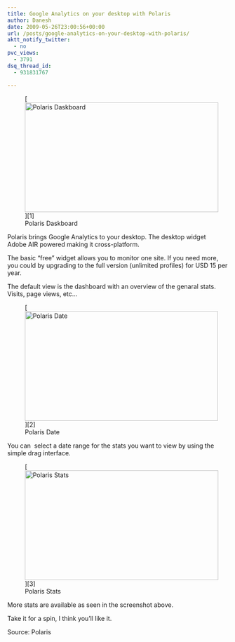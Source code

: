 ```yaml
---
title: Google Analytics on your desktop with Polaris
author: Danesh
date: 2009-05-26T23:00:56+00:00
url: /posts/google-analytics-on-your-desktop-with-polaris/
aktt_notify_twitter:
  - no
pvc_views:
  - 3791
dsq_thread_id:
  - 931831767

---
```

<figure id="attachment_1484" aria-describedby="caption-attachment-1484" style="width: 441px" class="wp-caption alignnone">[<img loading="lazy" class="size-full wp-image-1484" title="polaris" src="/wp-content/uploads/2009/05/polaris.png" alt="Polaris Daskboard" width="441" height="250" />][1]<figcaption id="caption-attachment-1484" class="wp-caption-text">Polaris Daskboard</figcaption></figure>

Polaris brings Google Analytics to your desktop. The desktop widget  Adobe AIR powered making it cross-platform.

The basic &#8220;free&#8221; widget allows you to monitor one site. If you need more, you could by upgrading to the full version (unlimited profiles) for USD 15 per year.

The default view is the dashboard with an overview of the genaral stats. Visits, page views, etc&#8230;

<figure id="attachment_1485" aria-describedby="caption-attachment-1485" style="width: 440px" class="wp-caption alignnone">[<img loading="lazy" class="size-full wp-image-1485" title="polaris-date" src="/wp-content/uploads/2009/05/polaris-date.png" alt="Polaris Date" width="440" height="250" />][2]<figcaption id="caption-attachment-1485" class="wp-caption-text">Polaris Date</figcaption></figure>

You can  select a date range for the stats you want to view by using the simple drag interface.

<figure id="attachment_1486" aria-describedby="caption-attachment-1486" style="width: 441px" class="wp-caption alignnone">[<img loading="lazy" class="size-full wp-image-1486" title="polaris-stats" src="/wp-content/uploads/2009/05/polaris-stats.png" alt="Polaris Stats" width="441" height="250" />][3]<figcaption id="caption-attachment-1486" class="wp-caption-text">Polaris Stats</figcaption></figure>

More stats are available as seen in the screenshot above.

Take it for a spin, I think you&#8217;ll like it.

Source: Polaris

 [1]: /wp-content/uploads/2009/05/polaris.png
 [2]: /wp-content/uploads/2009/05/polaris-date.png
 [3]: /wp-content/uploads/2009/05/polaris-stats.png